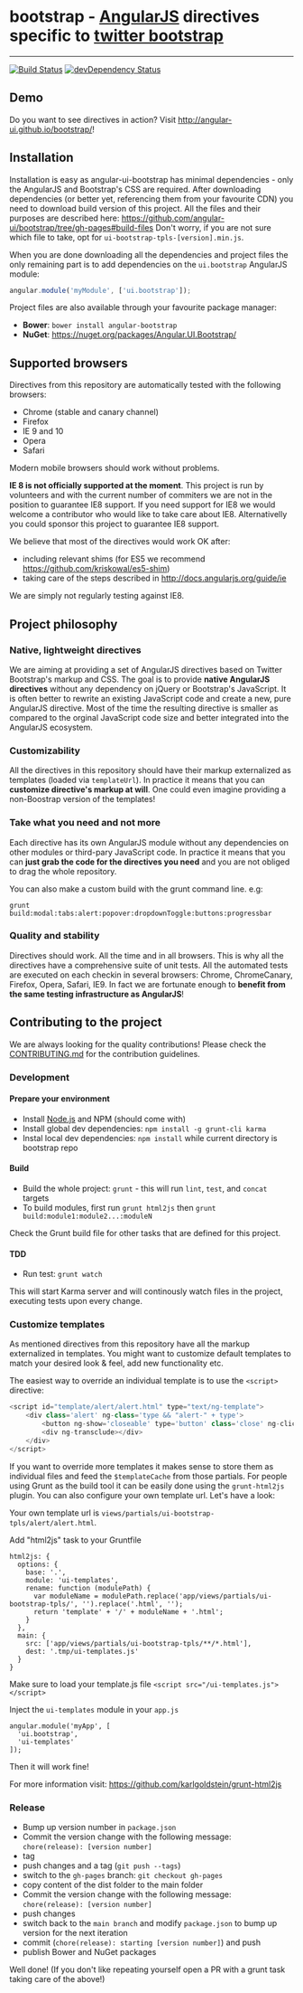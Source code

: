 # bootstrap - [AngularJS](http://angularjs.org/) directives specific to [twitter bootstrap](http://twitter.github.io/bootstrap/)

***

[![Build Status](https://secure.travis-ci.org/angular-ui/bootstrap.png)](http://travis-ci.org/angular-ui/bootstrap) [![devDependency Status](https://david-dm.org/angular-ui/bootstrap/dev-status.png?branch=master)](https://david-dm.org/angular-ui/bootstrap#info=devDependencies)

## Demo

Do you want to see directives in action? Visit http://angular-ui.github.io/bootstrap/!

## Installation

Installation is easy as angular-ui-bootstrap has minimal dependencies - only the AngularJS and Bootstrap's CSS are required.
After downloading dependencies (or better yet, referencing them from your favourite CDN) you need to download build version of this project. All the files and their purposes are described here: 
https://github.com/angular-ui/bootstrap/tree/gh-pages#build-files
Don't worry, if you are not sure which file to take, opt for `ui-bootstrap-tpls-[version].min.js`.

When you are done downloading all the dependencies and project files the only remaining part is to add dependencies on the `ui.bootstrap` AngularJS module:

```javascript
angular.module('myModule', ['ui.bootstrap']);
```

Project files are also available through your favourite package manager:
* **Bower**: `bower install angular-bootstrap`
* **NuGet**: https://nuget.org/packages/Angular.UI.Bootstrap/

## Supported browsers

Directives from this repository are automatically tested with the following browsers:
* Chrome (stable and canary channel)
* Firefox
* IE 9 and 10
* Opera
* Safari

Modern mobile browsers should work without problems.

**IE 8 is not officially supported at the moment**. This project is run by volunteers and with the current number of commiters
we are not in the position to guarantee IE8 support. If you need support for IE8 we would welcome a contributor who would like to take care about IE8.
Alternativelly you could sponsor this project to guarantee IE8 support.

We believe that most of the directives would work OK after:
* including relevant shims (for ES5 we recommend https://github.com/kriskowal/es5-shim)
* taking care of the steps described in http://docs.angularjs.org/guide/ie

We are simply not regularly testing against IE8.

## Project philosophy

### Native, lightweight directives

We are aiming at providing a set of AngularJS directives based on Twitter Bootstrap's markup and CSS. The goal is to provide **native AngularJS directives** without any dependency on jQuery or Bootstrap's JavaScript.
It is often better to rewrite an existing JavaScript code and create a new, pure AngularJS directive. Most of the time the resulting directive is smaller as compared to the orginal JavaScript code size and better integrated into the AngularJS ecosystem.

### Customizability

All the directives in this repository should have their markup externalized as templates (loaded via `templateUrl`). In practice it means that you can **customize directive's markup at will**. One could even imagine providing a non-Boostrap version of the templates!

### Take what you need and not more

Each directive has its own AngularJS module without any dependencies on other modules or third-pary JavaScript code. In practice it means that you can **just grab the code for the directives you need** and you are not obliged to drag the whole repository.

You can also make a custom build with the grunt command line. e.g:

    grunt build:modal:tabs:alert:popover:dropdownToggle:buttons:progressbar

### Quality and stability

Directives should work. All the time and in all browsers. This is why all the directives have a comprehensive suite of unit tests. All the automated tests are executed on each checkin in several browsers: Chrome, ChromeCanary, Firefox, Opera, Safari, IE9.
In fact we are fortunate enough to **benefit from the same testing infrastructure as AngularJS**!

## Contributing to the project

We are always looking for the quality contributions! Please check the [CONTRIBUTING.md](CONTRIBUTING.md) for the contribution guidelines.

### Development
#### Prepare your environment
* Install [Node.js](http://nodejs.org/) and NPM (should come with)
* Install global dev dependencies: `npm install -g grunt-cli karma`
* Instal local dev dependencies: `npm install` while current directory is bootstrap repo

#### Build
* Build the whole project: `grunt` - this will run `lint`, `test`, and `concat` targets
* To build modules, first run `grunt html2js` then `grunt build:module1:module2...:moduleN`

Check the Grunt build file for other tasks that are defined for this project.

#### TDD
* Run test: `grunt watch`
 
This will start Karma server and will continously watch files in the project, executing tests upon every change.

### Customize templates

As mentioned directives from this repository have all the markup externalized in templates. You might want to customize default
templates to match your desired look & feel, add new functionality etc.

The easiest way to override an individual template is to use the `<script>` directive:

```javascript
<script id="template/alert/alert.html" type="text/ng-template">
    <div class='alert' ng-class='type && "alert-" + type'>
        <button ng-show='closeable' type='button' class='close' ng-click='close()'>Close</button>
        <div ng-transclude></div>
    </div>
</script>
```

If you want to override more templates it makes sense to store them as individual files and feed the `$templateCache` from those partials.
For people using Grunt as the build tool it can be easily done using the `grunt-html2js` plugin. You can also configure your own template url.
Let's have a look:

Your own template url is `views/partials/ui-bootstrap-tpls/alert/alert.html`.

Add "html2js" task to your Gruntfile
```
html2js: {
  options: {
    base: '.',
    module: 'ui-templates',
    rename: function (modulePath) {
      var moduleName = modulePath.replace('app/views/partials/ui-bootstrap-tpls/', '').replace('.html', '');
      return 'template' + '/' + moduleName + '.html';
    }
  },
  main: {
    src: ['app/views/partials/ui-bootstrap-tpls/**/*.html'],
    dest: '.tmp/ui-templates.js'
  }
}
```

Make sure to load your template.js file
`<script src="/ui-templates.js"></script>`

Inject the `ui-templates` module in your `app.js`
```
angular.module('myApp', [
  'ui.bootstrap',
  'ui-templates'
]);
```

Then it will work fine!

For more information visit: https://github.com/karlgoldstein/grunt-html2js

### Release
* Bump up version number in `package.json`
* Commit the version change with the following message: `chore(release): [version number]`
* tag
* push changes and a tag (`git push --tags`)
* switch to the `gh-pages` branch: `git checkout gh-pages`
* copy content of the dist folder to the main folder
* Commit the version change with the following message: `chore(release): [version number]`
* push changes
* switch back to the `main branch` and modify `package.json` to bump up version for the next iteration
* commit (`chore(release): starting [version number]`) and push
* publish Bower and NuGet packages

Well done! (If you don't like repeating yourself open a PR with a grunt task taking care of the above!)
